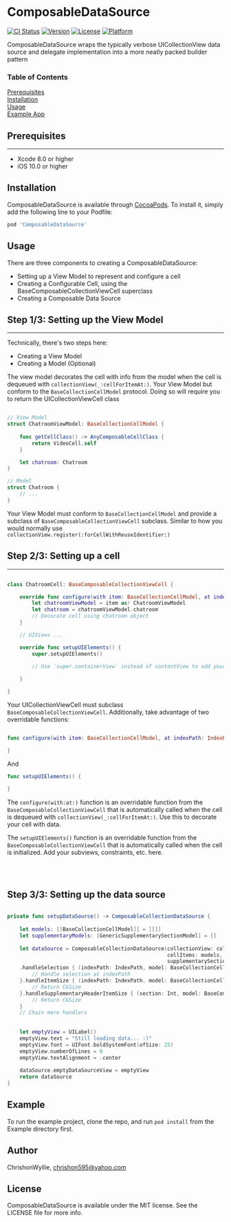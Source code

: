 # ComposableDataSource

[![CI Status](https://img.shields.io/travis/ChrishonWyllie/ComposableDataSource.svg?style=flat)](https://travis-ci.org/ChrishonWyllie/ComposableDataSource)
[![Version](https://img.shields.io/cocoapods/v/ComposableDataSource.svg?style=flat)](https://cocoapods.org/pods/ComposableDataSource)
[![License](https://img.shields.io/cocoapods/l/ComposableDataSource.svg?style=flat)](https://cocoapods.org/pods/ComposableDataSource)
[![Platform](https://img.shields.io/cocoapods/p/ComposableDataSource.svg?style=flat)](https://cocoapods.org/pods/ComposableDataSource)

ComposableDataSource wraps the typically verbose UICollectionView data source and delegate implementation into a more neatly packed builder pattern

### Table of Contents  
[Prerequisites](#prerequisites)
<br />
[Installation](#installation)
<br />
[Usage](#usage)
<br />
[Example App](#example-app)
<br />

<a name="prerequisites"/>

## Prerequisites

<hr />

<ul>
    <li>Xcode 8.0 or higher</li>
    <li>iOS 10.0 or higher</li>
</ul>

<a name="installation"/>

## Installation

ComposableDataSource is available through [CocoaPods](https://cocoapods.org). To install
it, simply add the following line to your Podfile:

```ruby
pod 'ComposableDataSource'
```

<a name="usage"/>

## Usage

There are three components to creating a ComposableDataSource:

<ul>
    <li>Setting up a View Model to represent and configure a cell</li>
    <li>Creating a Configurable Cell, using the BaseComposableCollectionViewCell superclass</li>
    <li>Creating a Composable Data Source</li>
</ul>

## Step 1/3: Setting up the View Model

<hr />

Technically, there's two steps here:
<ul>
    <li>Creating a View Model</li>
    <li>Creating a Model (Optional)</li>
</ul>

The view model decorates the cell with info from the model when the cell is dequeued with `collectionView(_:cellForItemAt:)`.
Your View Model but conform to the `BaseCollectionCellModel` protocol. Doing so will require you to return the UICollectionViewCell class

```swift

// View Model
struct ChatroomViewModel: BaseCollectionCellModel {
    
    func getCellClass() -> AnyComposableCellClass {
        return VideoCell.self
    }

    let chatroom: Chatroom
}

// Model
struct Chatroom {
    // ...
}
```

Your View Model must conform to `BaseCollectionCellModel` and provide a subclass of `BaseComposableCollectionViewCell` subclass. Similar to how you would normally use `collectionView.register(:forCellWithReuseIdentifier:)`

## Step 2/3: Setting up a cell

<hr />

```swift

class ChatroomCell: BaseComposableCollectionViewCell {

    override func configure(with item: BaseCollectionCellModel, at indexPath: IndexPath) {
        let chatroomViewModel = item as! ChatroomViewModel
        let chatroom = chatroomViewModel.chatroom
        // Decorate cell using chatroom object
    }

    // UIViews ...

    override func setupUIElements() {
        super.setupUIElements()

        // Use `super.containerView` instead of contentView to add your subviews
    
    }

}
```

Your UICollectionViewCell must subclass `BaseComposableCollectionViewCell`. Additionally, take advantage of two overridable functions:

```swift

func configure(with item: BaseCollectionCellModel, at indexPath: IndexPath) {

}
```
And

```swift
func setupUIElements() {

}
```

The `configure(with:at:)` function is an overridable function from the `BaseComposableCollectionViewCell` that is automatically called when the cell is dequeued with `collectionView(_:cellForItemAt:)`. Use this to decorate your cell with data.

The `setupUIElements()` function is an overridable function from the `BaseComposableCollectionViewCell` that is automatically called when the cell is initialized. Add your subviews, constraints, etc. here.

<br />
<br />

## Step 3/3: Setting up the data source

```swift

private func setupDataSource() -> ComposableCollectionDataSource {
        
    let models: [[BaseCollectionCellModel]] = [[]]
    let supplementaryModels: [GenericSupplementarySectionModel] = []
    
    let dataSource = ComposableCollectionDataSource(collectionView: collectionView,
                                                    cellItems: models,
                                                    supplementarySectionItems: supplementaryModels)
    .handleSelection { (indexPath: IndexPath, model: BaseCollectionCellModel) in
        // Handle selection at indexPath
    }.handleItemSize { (indexPath: IndexPath, model: BaseCollectionCellModel) -> CGSize in
        // Return CGSize
    }.handleSupplementaryHeaderItemSize { (section: Int, model: BaseComposableSupplementaryViewModel) -> CGSize in
        // Return CGSize
    }
    // Chain more handlers
    
    
    let emptyView = UILabel()
    emptyView.text = "Still loading data... :)"
    emptyView.font = UIFont.boldSystemFont(ofSize: 25)
    emptyView.numberOfLines = 0
    emptyView.textAlignment = .center
    
    dataSource.emptyDataSourceView = emptyView
    return dataSource
}
```

<a name="example-app"/>

## Example

To run the example project, clone the repo, and run `pod install` from the Example directory first.

## Author

ChrishonWyllie, chrishon595@yahoo.com

## License

ComposableDataSource is available under the MIT license. See the LICENSE file for more info.
